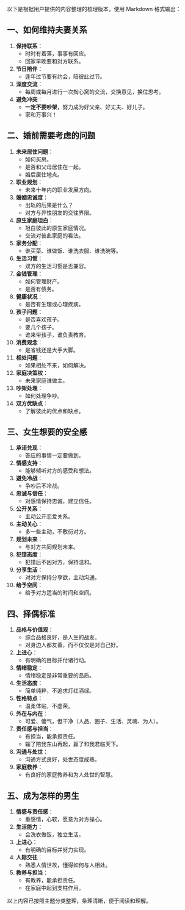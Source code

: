 以下是根据用户提供的内容整理的梳理版本，使用 Markdown 格式输出：

## **一、如何维持夫妻关系**
1. **保持联系**：
   - 时时有着落，事事有回应。
   - 回家早晚要和对方联系。
2. **节日陪伴**：
   - 逢年过节要有约会，陪彼此过节。
3. **深度交流**：
   - 每周或每月进行一次掏心窝的交流，交换意见，换位思考。
4. **避免冲突**：
   - **一定不要吵架**，努力成为好父亲、好丈夫、好儿子。
   - 家和万事兴！

## **二、婚前需要考虑的问题**
1. **未来居住问题**：
   - 如何买房。
   - 是否和父母居住在一起。
   - 婚后居住地点。
2. **职业规划**：
   - 未来十年内的职业发展方向。
3. **婚姻忠诚度**：
   - 出轨的后果是什么？
   - 对方与异性朋友的交往界限。
4. **原生家庭坦白**：
   - 坦白彼此的原生家庭情况。
   - 交流对彼此家庭的看法。
5. **家务分配**：
   - 谁买菜、谁做饭、谁洗衣服、谁洗碗等。
6. **生活习惯**：
   - 双方的生活习惯是否兼容。
7. **金钱管理**：
   - 如何管理财产。
   - 是否有债务。
8. **健康状况**：
   - 是否有生理或心理疾病。
9. **孩子问题**：
   - 是否喜欢孩子。
   - 要几个孩子。
   - 谁来带孩子，谁负责教育。
10. **消费观念**：
    - 是省钱还是大手大脚。
11. **相处问题**：
    - 如果相处不来，如何解决。
12. **家庭决策权**：
    - 未来家庭谁做主。
13. **吵架处理**：
    - 如何处理争吵。
14. **双方优缺点**：
    - 了解彼此的优点和缺点。

## **三、女生想要的安全感**
1. **承诺兑现**：
   - 答应的事情一定要做到。
2. **情感支持**：
   - 能够倾听对方的感受和想法。
3. **避免冷战**：
   - 争吵后不冷战。
4. **忠诚与信任**：
   - 对感情保持忠诚，建立信任。
5. **公开关系**：
   - 主动公开恋爱关系。
6. **主动关心**：
   - 多一些主动，不敷衍对方。
7. **规划未来**：
   - 与对方共同规划未来。
8. **犯错态度**：
   - 犯错后不凶对方，保持温和。
9. **分享生活**：
   - 对对方保持分享欲，主动沟通。
10. **给予空间**：
    - 给予对方适当的时间和空间。

## **四、择偶标准**
1. **品格与价值观**：
   - 综合品格良好，是人生的战友。
   - 对身边人都友善，而不仅仅是对自己好。
2. **上进心**：
   - 有明确的目标并付诸行动。
3. **情绪稳定**：
   - 情绪稳定是非常重要的品质。
4. **生活态度**：
   - 简单纯粹，不追求灯红酒绿。
5. **性格特点**：
   - 温柔体贴，不虚荣。
6. **外在与内在**：
   - 可爱、傻气，但干净（人品、圈子、生活、灵魂、为人）。
7. **责任感与担当**：
   - 有担当，能承担责任。
   - 输了陪我东山再起，赢了和我君临天下。
8. **沟通与处世**：
   - 沟通方式良好，处世态度成熟。
9. **家庭教养**：
   - 有良好的家庭教养和为人处世的智慧。

## **五、成为怎样的男生**
1. **情感与责任感**：
   - 重感情，心软，愿意为对方操心。
2. **生活能力**：
   - 会洗衣做饭，独立生活。
3. **上进心**：
   - 有明确的目标并努力实现。
4. **人际交往**：
   - 熟悉人情世故，懂得如何与人相处。
5. **教养与担当**：
   - 有教养，能承担责任。
   - 在家庭中起到支柱作用。

以上内容已按照主题分类整理，条理清晰，便于阅读和理解。